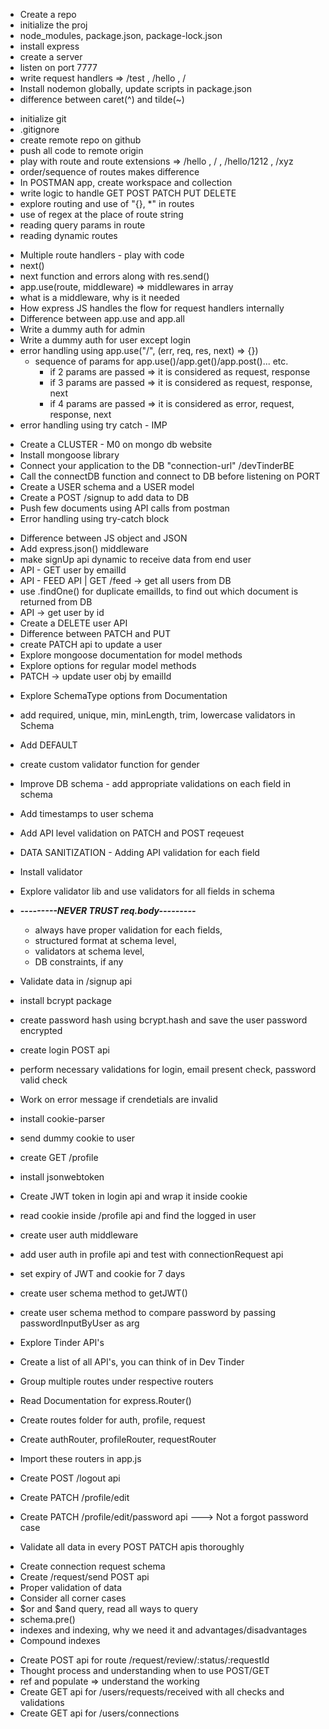 <!-- S2 EP4 -->

- Create a repo
- initialize the proj
- node_modules, package.json, package-lock.json
- install express
- create a server
- listen on port 7777
- write request handlers => /test , /hello , /
- Install nodemon globally, update scripts in package.json
- difference between caret(^) and tilde(~)

 <!-- S2 EP 5 -->

- initialize git
- .gitignore
- create remote repo on github
- push all code to remote origin
- play with route and route extensions => /hello , / , /hello/1212 , /xyz
- order/sequence of routes makes difference
- In POSTMAN app, create workspace and collection
- write logic to handle GET POST PATCH PUT DELETE
- explore routing and use of "{}, \*" in routes
- use of regex at the place of route string
- reading query params in route
- reading dynamic routes

<!-- S2 EP 6 -->

- Multiple route handlers - play with code
- next()
- next function and errors along with res.send()
- app.use(route, middleware) => middlewares in array
- what is a middleware, why is it needed
- How express JS handles the flow for request handlers internally
- Difference between app.use and app.all
- Write a dummy auth for admin
- Write a dummy auth for user except login
- error handling using app.use("/", (err, req, res, next) => {})
  - sequence of params for app.use()/app.get()/app.post()... etc.
    - if 2 params are passed => it is considered as request, response
    - if 3 params are passed => it is considered as request, response, next
    - if 4 params are passed => it is considered as error, request, response, next
- error handling using try catch - IMP

<!-- S2 EP 7 -->

- Create a CLUSTER - M0 on mongo db website
- Install mongoose library
- Connect your application to the DB "connection-url" /devTinderBE
- Call the connectDB function and connect to DB before listening on PORT
- Create a USER schema and a USER model
- Create a POST /signup to add data to DB
- Push few documents using API calls from postman
- Error handling using try-catch block

<!-- S2 EP 8 -->

- Difference between JS object and JSON
- Add express.json() middleware
- make signUp api dynamic to receive data from end user
- API - GET user by emailId
- API - FEED API | GET /feed -> get all users from DB
- use .findOne() for duplicate emailIds, to find out which document is returned from DB
- API -> get user by id
- Create a DELETE user API
- Difference between PATCH and PUT
- create PATCH api to update a user
- Explore mongoose documentation for model methods
- Explore options for regular model methods
- PATCH -> update user obj by emailId

<!-- S2 EP 09 -->

- Explore SchemaType options from Documentation
- add required, unique, min, minLength, trim, lowercase validators in Schema
- Add DEFAULT
- create custom validator function for gender
- Improve DB schema - add appropriate validations on each field in schema
- Add timestamps to user schema
- Add API level validation on PATCH and POST reqeuest
- DATA SANITIZATION - Adding API validation for each field
- Install validator
- Explore validator lib and use validators for all fields in schema

- **_---------NEVER TRUST req.body---------_**
  - always have proper validation for each fields,
  - structured format at schema level,
  - validators at schema level,
  - DB constraints, if any

<!-- S2 EP 10 -->

- Validate data in /signup api
- install bcrypt package
- create password hash using bcrypt.hash and save the user password encrypted
- create login POST api
- perform necessary validations for login, email present check, password valid check
- Work on error message if crendetials are invalid

- install cookie-parser
- send dummy cookie to user
- create GET /profile
- install jsonwebtoken
- Create JWT token in login api and wrap it inside cookie
- read cookie inside /profile api and find the logged in user

- create user auth middleware
- add user auth in profile api and test with connectionRequest api
- set expiry of JWT and cookie for 7 days

- create user schema method to getJWT()
- create user schema method to compare password by passing passwordInputByUser as arg

<!-- S2 EP 11 -->

- Explore Tinder API's
- Create a list of all API's, you can think of in Dev Tinder
- Group multiple routes under respective routers
- Read Documentation for express.Router()
- Create routes folder for auth, profile, request
- Create authRouter, profileRouter, requestRouter
- Import these routers in app.js

- Create POST /logout api
- Create PATCH /profile/edit
- Create PATCH /profile/edit/password api ---> Not a forgot password case
- Validate all data in every POST PATCH apis thoroughly

<!-- S2 EP 11 -->

- Create connection request schema
- Create /request/send POST api
- Proper validation of data
- Consider all corner cases
- $or and $and query, read all ways to query
- schema.pre()
- indexes and indexing, why we need it and advantages/disadvantages
- Compound indexes

<!-- S2 EP 12 -->

- Create POST api for route /request/review/:status/:requestId
- Thought process and understanding when to use POST/GET
- ref and populate => understand the working
- Create GET api for /users/requests/received with all checks and validations
- Create GET api for /users/connections
